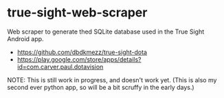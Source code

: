 # true-sight-web-scraper
Web scraper to generate thed SQLite database used in the True Sight Android app.
* https://github.com/dbdkmezz/true-sight-dota
* https://play.google.com/store/apps/details?id=com.carver.paul.dotavision

NOTE: This is still work in progress, and doesn't work yet. (This is also my second ever python app, so will be a bit scruffy in the early days.)
